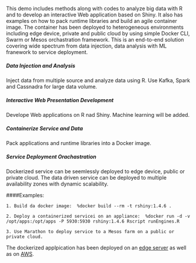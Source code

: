 This demo includes methods along with codes to analyze big data with R and to develop an interactive Web application based on Shiny. It also has examples on how to pack runtime libraries and build an agile container image. The container has been deployed to heterogeneous environments including edge device, private and public cloud by using simple Docker CLI, Swarm or Mesos orchastration framework. This is an end-to-end solution covering wide spectrum from data injection, data analysis with ML franework to service deployment.  

##### Data Injection and Analysis
Inject data from multiple source and analyze data using R. Use Kafka, Spark and Cassnadra for large data volume. 

##### Interactive Web Presentation Development
Develope Web applications on R nad Shiny. Machine learning will be added.
 
##### Containerize Service and Data 
Pack applications and runtime libraries into a Docker image.   

##### Service Deployment Orachastration  
Dockerized service can be seemlessly deployed to edge device, public or private cloud. The data driven service can be deployed to multiple availability zones with dynamic scalability.

####Examples:

    1. Build da docker image:  %docker build --rm -t rshiny:1.4.6 .

    2. Deploy a containerized servicei on an appliance:  %docker run -d -v /opt/apps:/opt/apps -P 5930:5930 rshiny:1.4.6 Rscript runEngines.R

    3. Use Marathon to deploy service to a Mesos farm on a public or private cloud.

The dockerized applpication has been deployed on an [edge server](http://3.39.90.51:8080/) as well as on [AWS](http://10.202.89.121).

